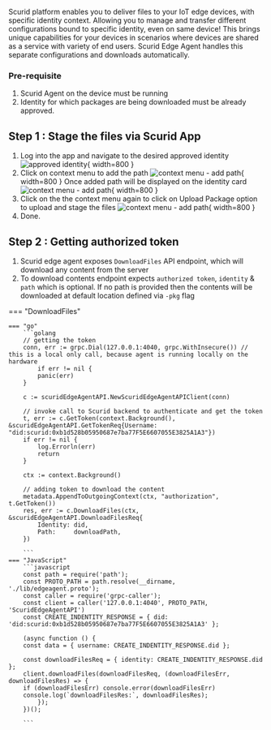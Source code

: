 Scurid platform enables you to deliver files to your IoT edge devices, with specific identity context. Allowing you to manage and transfer different configurations bound to specific identity, even on same device! This brings unique capabilities for your devices in scenarios where devices are shared as a service with variety of end users. Scurid Edge Agent handles this separate configurations and downloads automatically.

### Pre-requisite
1. Scurid Agent on the device must be running
2. Identity for which packages are being downloaded must be already approved.  

## Step 1 :  Stage the files via Scurid App
1. Log into the app and navigate to the desired approved identity ![approved identity](https://storage.cloud.google.com/scurid/public/docs/images/approvedIdentityForUpload.png){ width=800 }
2. Click on context menu to add the path ![context menu - add path](https://storage.cloud.google.com/scurid/public/docs/images/contextMenuAddPath.png){ width=800 }
Once added path will be displayed on the identity card  ![context menu - add path](https://storage.cloud.google.com/scurid/public/docs/images/approvedIdentityWithPath.png){ width=800 }
3. Click on the the context menu again to click on Upload Package option to upload and stage the files ![context menu - add path](https://storage.cloud.google.com/scurid/public/docs/images/uploadPackage.png){ width=800 }
4. Done.

## Step 2 :  Getting authorized token
1. Scurid edge agent exposes `DownloadFiles` API endpoint, which will download any content from the server
2. To download contents endpoint expects `authorized token`,  `identity` & `path` which is optional. If no path is provided then the contents will be downloaded at default location defined via `-pkg` flag

=== "DownloadFiles"

    === "go"
        ```golang
        // getting the token
        conn, err := grpc.Dial(127.0.0.1:4040, grpc.WithInsecure()) // this is a local only call, because agent is running locally on the hardware
	        if err != nil {
		    panic(err)
	    }
        
	    c := scuridEdgeAgentAPI.NewScuridEdgeAgentAPIClient(conn)

        // invoke call to Scurid backend to authenticate and get the token
	    t, err := c.GetToken(context.Background(), &scuridEdgeAgentAPI.GetTokenReq{Username: "did:scurid:0xb1d528b05950687e7ba77F5E6607055E3825A1A3"})
	    if err != nil {
		    log.Errorln(err)
		    return
        }

	    ctx := context.Background()

        // adding token to download the content
	    metadata.AppendToOutgoingContext(ctx, "authorization", t.GetToken())
	    res, err := c.DownloadFiles(ctx, &scuridEdgeAgentAPI.DownloadFilesReq{
		    Identity: did,
		    Path:     downloadPath,
        })

        ```
    === "JavaScript"
        ```javascript
        const path = require('path');
        const PROTO_PATH = path.resolve(__dirname, './lib/edgeagent.proto');
        const caller = require('grpc-caller');
        const client = caller('127.0.0.1:4040', PROTO_PATH, 'ScuridEdgeAgentAPI')
        const CREATE_INDENTITY_RESPONSE = { did: 'did:scurid:0xb1d528b05950687e7ba77F5E6607055E3825A1A3' };

        (async function () {
        const data = { username: CREATE_INDENTITY_RESPONSE.did };
        
        const downloadFilesReq = { identity: CREATE_INDENTITY_RESPONSE.did };
        client.downloadFiles(downloadFilesReq, (downloadFilesErr, downloadFilesRes) => {
        if (downloadFilesErr) console.error(downloadFilesErr)
        console.log(`downloadFilesRes:`, downloadFilesRes);
            });
        })();

        ```